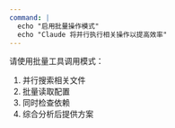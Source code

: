 ```yaml
---
command: |
  echo "启用批量操作模式"
  echo "Claude 将并行执行相关操作以提高效率"
---
```

请使用批量工具调用模式：
1. 并行搜索相关文件
2. 批量读取配置
3. 同时检查依赖
4. 综合分析后提供方案
